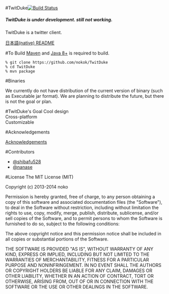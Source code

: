#TwitDuke[![Build Status](https://travis-ci.org/nokok/TwitDuke.svg?branch=master)](https://travis-ci.org/nokok/TwitDuke)  
##### TwitDuke is under development. still not working.

TwitDuke is a twitter client.  

[日本語(native) README](README_ja.md)

#To Build
[Maven](http://maven.apache.org/) and [Java 8+](http://www.oracle.com/technetwork/java/javase/downloads/index.html) is required to build.

    % git clone https://github.com/nokok/TwitDuke
    % cd TwitDuke
    % mvn package
    
#Binaries

We currently do not have distribution of the current version of binary (such as Executable jar format).
We are planning to distribute the future, but there is not the goal or plan.

#TwitDuke's Goal
Cool design  
Cross-platform  
Customizable  

#Acknowledgements

[Acknowledgements](https://github.com/nokok/TwitDuke/blob/master/acknowledgements.md)

#Contributors
* [@shibafu528](https://github.com/shibafu528)
* [@nanase](https://github.com/nanase)

#License
The MIT License (MIT)

Copyright (c) 2013-2014 noko

Permission is hereby granted, free of charge, to any person obtaining a copy
of this software and associated documentation files (the "Software"), to deal
in the Software without restriction, including without limitation the rights
to use, copy, modify, merge, publish, distribute, sublicense, and/or sell
copies of the Software, and to permit persons to whom the Software is
furnished to do so, subject to the following conditions:

The above copyright notice and this permission notice shall be included in
all copies or substantial portions of the Software.

THE SOFTWARE IS PROVIDED "AS IS", WITHOUT WARRANTY OF ANY KIND, EXPRESS OR
IMPLIED, INCLUDING BUT NOT LIMITED TO THE WARRANTIES OF MERCHANTABILITY,
FITNESS FOR A PARTICULAR PURPOSE AND NONINFRINGEMENT. IN NO EVENT SHALL THE
AUTHORS OR COPYRIGHT HOLDERS BE LIABLE FOR ANY CLAIM, DAMAGES OR OTHER
LIABILITY, WHETHER IN AN ACTION OF CONTRACT, TORT OR OTHERWISE, ARISING FROM,
OUT OF OR IN CONNECTION WITH THE SOFTWARE OR THE USE OR OTHER DEALINGS IN
THE SOFTWARE.

